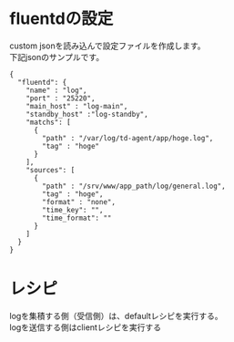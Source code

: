 # fluentdの設定

custom jsonを読み込んで設定ファイルを作成します。  
下記jsonのサンプルです。

```
{
  "fluentd": {
    "name" : "log",
    "port" : "25220",
    "main_host" : "log-main",
    "standby_host" :"log-standby",
    "matchs": [
      {
        "path" : "/var/log/td-agent/app/hoge.log",
        "tag" : "hoge"
      }
    ],
    "sources": [
      {
        "path" : "/srv/www/app_path/log/general.log",
        "tag" : "hoge",
        "format" : "none",
        "time_key": "",
        "time_format": ""
      }
    ]
  }
}
```

# レシピ

logを集積する側（受信側）は、defaultレシピを実行する。  
logを送信する側はclientレシピを実行する

